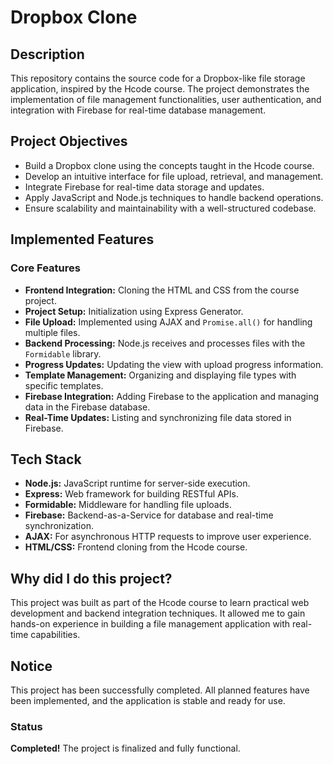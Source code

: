 # **Dropbox Clone**

## **Description**  
This repository contains the source code for a Dropbox-like file storage application, inspired by the Hcode course. The project demonstrates the implementation of file management functionalities, user authentication, and integration with Firebase for real-time database management.

## **Project Objectives**  
- Build a Dropbox clone using the concepts taught in the Hcode course.  
- Develop an intuitive interface for file upload, retrieval, and management.  
- Integrate Firebase for real-time data storage and updates.  
- Apply JavaScript and Node.js techniques to handle backend operations.  
- Ensure scalability and maintainability with a well-structured codebase.  

## **Implemented Features**  
### **Core Features**  
- **Frontend Integration:** Cloning the HTML and CSS from the course project.  
- **Project Setup:** Initialization using Express Generator.  
- **File Upload:** Implemented using AJAX and `Promise.all()` for handling multiple files.  
- **Backend Processing:** Node.js receives and processes files with the `Formidable` library.  
- **Progress Updates:** Updating the view with upload progress information.  
- **Template Management:** Organizing and displaying file types with specific templates.  
- **Firebase Integration:** Adding Firebase to the application and managing data in the Firebase database.  
- **Real-Time Updates:** Listing and synchronizing file data stored in Firebase.  

## **Tech Stack**  
- **Node.js:** JavaScript runtime for server-side execution.  
- **Express:** Web framework for building RESTful APIs.  
- **Formidable:** Middleware for handling file uploads.  
- **Firebase:** Backend-as-a-Service for database and real-time synchronization.  
- **AJAX:** For asynchronous HTTP requests to improve user experience.  
- **HTML/CSS:** Frontend cloning from the Hcode course.  

## **Why did I do this project?**  
This project was built as part of the Hcode course to learn practical web development and backend integration techniques. It allowed me to gain hands-on experience in building a file management application with real-time capabilities.

## **Notice**  
This project has been successfully completed. All planned features have been implemented, and the application is stable and ready for use.

### **Status**  
**Completed!** The project is finalized and fully functional.

